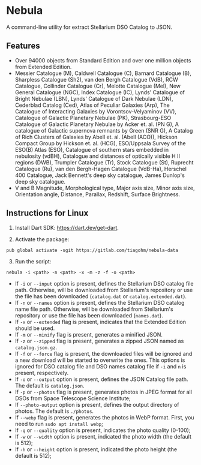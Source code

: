# Nebula

A command-line utility for extract Stellarium DSO Catalog to JSON.

## Features
* Over 94000 objects from Standard Edition and over one million objects from Extended Edition.
* Messier Catalogue (M), Caldwell Catalogue (C), Barnard Catalogue (B), Sharpless Catalogue (Sh2), van den Bergh Catalogue (VdB), RCW Catalogue, Collinder Catalogue (Cr), Melotte Catalogue (Mel), New General Catalogue (NGC), Index Catalogue (IC), Lynds' Catalogue of Bright Nebulae (LBN), Lynds' Catalogue of Dark Nebulae (LDN), Cederblad Catalog (Ced), Atlas of Peculiar Galaxies (Arp), The Catalogue of Interacting Galaxies by Vorontsov-Velyaminov (VV), Catalogue of Galactic Planetary Nebulae (PK), Strasbourg-ESO Catalogue of Galactic Planetary Nebulae by Acker et. al. (PN G), A catalogue of Galactic supernova remnants by Green (SNR G), A Catalog of Rich Clusters of Galaxies by Abell et. al. (Abell (ACO)), Hickson Compact Group by Hickson et. al. (HCG), ESO/Uppsala Survey of the ESO(B) Atlas (ESO), Catalogue of southern stars embedded in nebulosity (vdBH), Catalogue and distances of optically visible H II regions (DWB), Trumpler Catalogue (Tr), Stock Catalogue (St), Ruprecht Catalogue (Ru), van den Bergh-Hagen Catalogue (VdB-Ha), Herschel 400 Catalogue, Jack Bennett's deep sky catalogue, James Dunlop's deep sky catalogue.
* V and B Magnitude, Morphological type, Major axis size, Minor axis size, Orientation angle, Distance, Parallax, Redshift, Surface Brightness.

## Instructions for Linux

1. Install Dart SDK: https://dart.dev/get-dart.

2. Activate the package:

```
pub global activate -sgit https://gitlab.com/tiagohm/nebula-data
```

3. Run the script:

```shell
nebula -i <path> -n <path> -x -m -z -f -o <path>
```

* If `-i` or `--input` option is present, defines the Stellarium DSO catalog file path. Otherwise, will be downloaded from Stellarium's repository or use the file has been downloaded (`catalog.dat` or `catalog.extended.dat`).
* If `-n` or `--names` option is present, defines the Stellarium DSO catalog name file path. Otherwise, will be downloaded from Stellarium's repository or use the file has been downloaded (`names.dat`).
* If `-x` or `--extended` flag is present, indicates that the Extended Edition should be used.
* If `-m` or `--minify` flag is present, generates a minified JSON.
* If `-z` or `--zipped` flag is present, generates a zipped JSON named as `catalog.json.gz`.
* If `-f` or `--force` flag is present, the downloaded files will be ignored and a new download will be started to overwrite the ones. This options is ignored for DSO catalog file and DSO names catalog file if `-i` and `n` is present, respectively.
* If `-o` or `--output` option is present, defines the JSON Catalog file path. The default is `catalog.json`.
* If `-p` or `--photos` flag is present, generates photos in JPEG format for all DSOs from Space Telescope Science Institute;
* If `--photo-output` option is present, defines the output directory of photos. The default is `./photos`.
* If `--webp` flag is present, generates the photos in WebP format. First, you need to run `sudo apt install webp`;
* If `-q` or `--quality` option is present, indicates the photo quality (0-100);
* If `-w` or `--width` option is present, indicated the photo width (the default is 512);
* If `-h` or `--height` option is present, indicated the photo height (the default is 512);